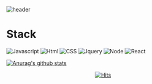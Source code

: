 
![header](https://capsule-render.vercel.app/api?type=waving&color=auto&height=320&section=header&text=Jiseon%20Baek&fontSize=80&fontAlignY=45&desc=👩‍💻%20Front-end%20Developer&descSize=23&animation=twinkling)

# Stack

<img alt="Javascript" src ="https://img.shields.io/badge/Javascript-F7DF1E.svg?&style=for-the-badge&logo=Javascript&logoColor=white"/> <img alt="Html" src ="https://img.shields.io/badge/Html-E34F26.svg?&style=for-the-badge&logo=Html5&logoColor=white"/> <img alt="CSS" src ="https://img.shields.io/badge/css-1572B6.svg?&style=for-the-badge&logo=css3&logoColor=white"/> <img alt="Jquery" src ="https://img.shields.io/badge/jquery-0769AD.svg?&style=for-the-badge&logo=jquery&logoColor=white"/> <img alt="Node" src ="https://img.shields.io/badge/node-339933.svg?&style=for-the-badge&logo=node.js&logoColor=white"/> <img alt="React" src ="https://img.shields.io/badge/React-61DAFB.svg?&style=for-the-badge&logo=react&logoColor=white"/>


  [![Anurag's github stats](https://github-readme-stats.vercel.app/api?username=jiseon-baek&theme=vision-friendly-dark&show_icons=true)](https://github.com/anuraghazra/github-readme-stats)



<div align=center>
	
  [![Hits](https://hits.seeyoufarm.com/api/count/incr/badge.svg?url=https%3A%2F%2Fgithub.com%2Fzzsza)](https://hits.seeyoufarm.com) 
	
  </div>
